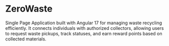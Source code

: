 # ZeroWaste
Single Page Application built with Angular 17 for managing waste recycling efficiently. It connects individuals with authorized collectors, allowing users to request waste pickups, track statuses, and earn reward points based on collected materials.
